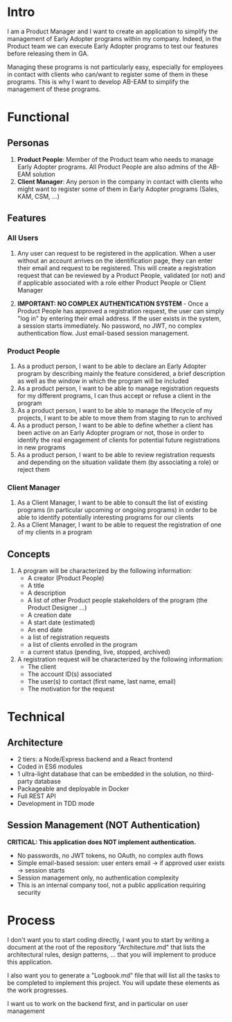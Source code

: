# Intro

I am a Product Manager and I want to create an application to simplify the management of Early Adopter programs within my company. Indeed, in the Product team we can execute Early Adopter programs to test our features before releasing them in GA.

Managing these programs is not particularly easy, especially for employees in contact with clients who can/want to register some of them in these programs. This is why I want to develop AB-EAM to simplify the management of these programs.

# Functional

## Personas

1. **Product People**: Member of the Product team who needs to manage Early Adopter programs. All Product People are also admins of the AB-EAM solution
2. **Client Manager**: Any person in the company in contact with clients who might want to register some of them in Early Adopter programs (Sales, KAM, CSM, ...)

## Features

### All Users

1. Any user can request to be registered in the application. When a user without an account arrives on the identification page, they can enter their email and request to be registered. This will create a registration request that can be reviewed by a Product People, validated (or not) and if applicable associated with a role either Product People or Client Manager

2. **IMPORTANT: NO COMPLEX AUTHENTICATION SYSTEM** - Once a Product People has approved a registration request, the user can simply "log in" by entering their email address. If the user exists in the system, a session starts immediately. No password, no JWT, no complex authentication flow. Just email-based session management.

### Product People

1. As a product person, I want to be able to declare an Early Adopter program by describing mainly the feature considered, a brief description as well as the window in which the program will be included
2. As a product person, I want to be able to manage registration requests for my different programs, I can thus accept or refuse a client in the program
3. As a product person, I want to be able to manage the lifecycle of my projects, I want to be able to move them from staging to run to archived
4. As a product person, I want to be able to define whether a client has been active on an Early Adopter program or not, those in order to identify the real engagement of clients for potential future registrations in new programs
5. As a product person, I want to be able to review registration requests and depending on the situation validate them (by associating a role) or reject them

### Client Manager

1. As a Client Manager, I want to be able to consult the list of existing programs (in particular upcoming or ongoing programs) in order to be able to identify potentially interesting programs for our clients
2. As a Client Manager, I want to be able to request the registration of one of my clients in a program

## Concepts

1. A program will be characterized by the following information:
	- A creator (Product People)
	- A title
	- A description
	- A list of other Product people stakeholders of the program (the Product Designer ...)
	- A creation date
	- A start date (estimated)
	- An end date
	- a list of registration requests
	- a list of clients enrolled in the program
	- a current status (pending, live, stopped, archived)
2. A registration request will be characterized by the following information:
	- The client
	- The account ID(s) associated
	- The user(s) to contact (first name, last name, email)
	- The motivation for the request

# Technical

## Architecture

- 2 tiers: a Node/Express backend and a React frontend
- Coded in ES6 modules
- 1 ultra-light database that can be embedded in the solution, no third-party database
- Packageable and deployable in Docker
- Full REST API
- Development in TDD mode

## Session Management (NOT Authentication)

**CRITICAL: This application does NOT implement authentication.**
- No passwords, no JWT tokens, no OAuth, no complex auth flows
- Simple email-based session: user enters email → if approved user exists → session starts
- Session management only, no authentication complexity
- This is an internal company tool, not a public application requiring security

# Process

I don't want you to start coding directly, I want you to start by writing a document at the root of the repository "Architecture.md" that lists the architectural rules, design patterns, ... that you will implement to produce this application.

I also want you to generate a "Logbook.md" file that will list all the tasks to be completed to implement this project. You will update these elements as the work progresses.

I want us to work on the backend first, and in particular on user management